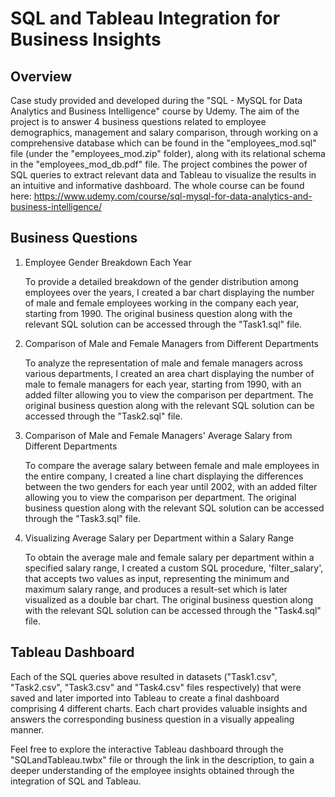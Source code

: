 # SQL and Tableau Integration for Business Insights

## Overview
Case study provided and developed during the "SQL - MySQL for Data Analytics and Business Intelligence" course by Udemy. The aim of the project is to answer 4 business questions related to employee demographics, management and salary comparison, through working on a comprehensive database which can be found in the "employees_mod.sql" file (under the "employees_mod.zip" folder), along with its relational schema in the "employees_mod_db.pdf" file. The project combines the power of SQL queries to extract relevant data and Tableau to visualize the results in an intuitive and informative dashboard. The whole course can be found here: https://www.udemy.com/course/sql-mysql-for-data-analytics-and-business-intelligence/

## Business Questions
1. Employee Gender Breakdown Each Year

   To provide a detailed breakdown of the gender distribution among employees over the years, I created a bar chart displaying the number of male and female           employees working in the company each year, starting from 1990. The original business question along with the relevant SQL solution can be accessed through         the "Task1.sql" file.
   
2. Comparison of Male and Female Managers from Different Departments

   To analyze the representation of male and female managers across various departments, I created an area chart displaying the number of male to female managers      for each year, starting from 1990, with an added filter allowing you to view the comparison per department. The original business question along with the           relevant SQL solution can be accessed through the "Task2.sql" file.

3. Comparison of Male and Female Managers' Average Salary from Different Departments

   To compare the average salary between female and male employees in the entire company, I created a line chart displaying the differences between the two genders    for each year until 2002, with an added filter allowing you to view the comparison per department. The original business question along with the relevant SQL       solution can be accessed through the "Task3.sql" file.

4. Visualizing Average Salary per Department within a Salary Range

   To obtain the average male and female salary per department within a specified salary range, I created a custom SQL procedure, 'filter_salary', that accepts two    values as input, representing the minimum and maximum salary range, and produces a result-set which is later visualized as a double bar chart. The                  original business question along with the relevant SQL solution can be accessed through the "Task4.sql" file.

## Tableau Dashboard
Each of the SQL queries above resulted in datasets ("Task1.csv", "Task2.csv", "Task3.csv" and "Task4.csv" files respectively) that were saved and later imported into Tableau to create a final dashboard comprising 4 different charts. Each chart provides valuable insights and answers the corresponding business question in a visually appealing manner. 

Feel free to explore the interactive Tableau dashboard through the "SQLandTableau.twbx" file or through the link in the description, to gain a deeper understanding of the employee insights obtained through the integration of SQL and Tableau.
